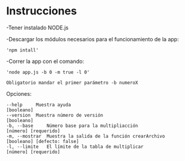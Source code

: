 # Instrucciones

-Tener instalado NODE.js

-Descargar los módulos necesarios para el funcionamiento de la app:

    'npm intall'

-Correr la app con el comando:

    'node app.js -b 0 -m true -l 0'
    
    Obligatorio mandar el primer parámetro -b numeroX

Opciones:

    --help     Muestra ayuda                                        [booleano]
    --version  Muestra número de versión                            [booleano]
    -b, --base     Número base para la multipliacción               [número] [requerido]
    -m, --mostrar  Muestra la salida de la función crearArchivo     [booleano] [defecto: false]
    -l, --limite   El límite de la tabla de multiplicar             [número] [requerido]